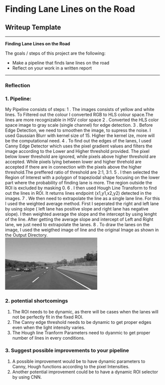 # **Finding Lane Lines on the Road** 

## Writeup Template

---

**Finding Lane Lines on the Road**

The goals / steps of this project are the following:
* Make a pipeline that finds lane lines on the road
* Reflect on your work in a written report


[//]: # (Image References)

[image1]: ./examples/grayscale.jpg "Grayscale"

---

### Reflection

### 1. Pipeline:
My Pipeline consists of  steps:
1 . The images consists of yellow and white lines. To Filtered out the colour I converted RGB to HLS colour space.The lines are more 	recognizable in HSV color space
2 . Converted the HLS color space image to gray scale (single channel) for edge detection.
3 . Before Edge Detection, we need to smoothen the image, to supress the noise. I used Gaussian Blurr with kernel size of 15. Higher the kernel ize, more will be the computational need.
4 . To find out the edges of the lanes, I used Canny Edge Detector which uses the pixel gradient values and filters the image according to the Lower and Higher threshold provided. The pixel below lower threshold are ignored, while pixels above higher threshold are accepted. While pixels lying between lower and higher threhold are accepted if there are in connection with the pixels above the higher threshold.The preffered ratio of threshold are 2:1, 3:1.
5 . I then selected the Region of Interest with a polygon of trapeziodal shape focusing on the lower part where the probability of finding lane is more. The region outside the ROI is excluded by masking 0.
6 . I then used Hough Line Transform to find out the lines in ROI. It returns lines endpoint (x1,y1,x2,y2) detected in the images.
7 . We then need to extrapolate the line as a single lane line. For this I used the weighted average method. First I seperated the right and left lane by using slope ( left lane has positive slope and right lane has negative slope). I then weighted average the slope and the intercept by using lenght of the line. After getting the average slope and intercept of Left and Right lane, we just need to extrapolate the lanes.
8 .  To draw the lanes on the image, I used the weigthed image of line and the original Image as shown in the Output Directory.    	
![alt text][image1]


### 2. potential shortcomings
1.  The ROI needs to be dynamic, as there will be cases when the lanes will not be perfectly fit in the fixed ROI.
2.  The Canny edge threshold needs to be dynamic to get proper edges even when the light intensity varies.
3.  The Hough line Tranform Parameters need to dyanmic to get proper number of lines in every conditions.

### 3. Suggest possible improvements to your pipeline

1.  A possible improvement would be to have dynamic parameters to Canny, Hough functions according to the pixel Intensities. 
2.  Another potential improvement could be to have a dynamic ROI selector by using CNN.
